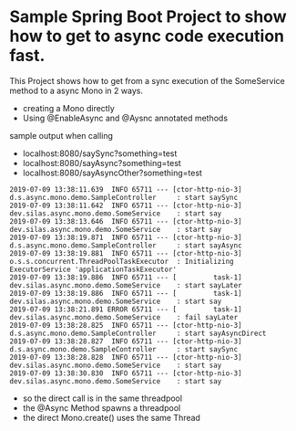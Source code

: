 # Sample Spring Boot Project to show how to get to async code execution fast.

This Project shows how to get from a sync execution of the SomeService method to a async Mono in 2 ways.
+ creating a Mono directly
+ Using @EnableAsync and @Aysnc annotated methods

sample output when calling

+ localhost:8080/saySync?something=test
+ localhost:8080/sayAsync?something=test
+ localhost:8080/sayAsyncOther?something=test

```
2019-07-09 13:38:11.639  INFO 65711 --- [ctor-http-nio-3] d.s.async.mono.demo.SampleController     : start saySync
2019-07-09 13:38:11.642  INFO 65711 --- [ctor-http-nio-3] dev.silas.async.mono.demo.SomeService    : start say
2019-07-09 13:38:13.646  INFO 65711 --- [ctor-http-nio-3] dev.silas.async.mono.demo.SomeService    : start say
2019-07-09 13:38:19.871  INFO 65711 --- [ctor-http-nio-3] d.s.async.mono.demo.SampleController     : start sayAsync
2019-07-09 13:38:19.881  INFO 65711 --- [ctor-http-nio-3] o.s.s.concurrent.ThreadPoolTaskExecutor  : Initializing ExecutorService 'applicationTaskExecutor'
2019-07-09 13:38:19.886  INFO 65711 --- [         task-1] dev.silas.async.mono.demo.SomeService    : start sayLater
2019-07-09 13:38:19.886  INFO 65711 --- [         task-1] dev.silas.async.mono.demo.SomeService    : start say
2019-07-09 13:38:21.891 ERROR 65711 --- [         task-1] dev.silas.async.mono.demo.SomeService    : fail sayLater
2019-07-09 13:38:28.825  INFO 65711 --- [ctor-http-nio-3] d.s.async.mono.demo.SampleController     : start sayAsyncDirect
2019-07-09 13:38:28.827  INFO 65711 --- [ctor-http-nio-3] d.s.async.mono.demo.SampleController     : start saySync
2019-07-09 13:38:28.828  INFO 65711 --- [ctor-http-nio-3] dev.silas.async.mono.demo.SomeService    : start say
2019-07-09 13:38:30.830  INFO 65711 --- [ctor-http-nio-3] dev.silas.async.mono.demo.SomeService    : start say
```

+ so the direct call is in the same threadpool
+ the @Async Method spawns a threadpool
+ the direct Mono.create() uses the same Thread
